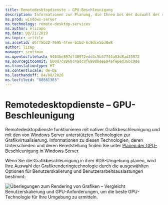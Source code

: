 ```yaml
---
title: Remotedesktopdienste – GPU-Beschleunigung
description: Informationen zur Planung, die Ihnen bei der Auswahl der richtigen Grafikvirtualisierungsoption für Ihre RDS-Bereitstellung helfen.
ms.prod: windows-server
ms.technology: remote-desktop-services
ms.author: elizapo
ms.date: 08/21/2019
ms.topic: article
ms.assetid: d6ff5b22-7695-4fee-b1bd-6c9dce5bd0e8
author: lizap
manager: scottman
ms.openlocfilehash: 5403be897df48972edd4c5b37744a83d8ad25972
ms.sourcegitcommit: b00d7c8968c4adc8f699dbee694afe6ed36bc9de
ms.translationtype: HT
ms.contentlocale: de-DE
ms.lasthandoff: 04/08/2020
ms.locfileid: "80861383"
---
```

# <a name="remote-desktop-services---gpu-acceleration"></a>Remotedesktopdienste – GPU-Beschleunigung

Remotedesktopdienste funktionieren mit nativer Grafikbeschleunigung und mit den von Windows Server unterstützten Technologien zur Grafikvirtualisierung. Informationen zu diesen Technologien, deren Unterschieden und deren Bereitstellung finden Sie unter [Planen der GPU-Beschleunigung in Windows Server](../../virtualization/hyper-v/plan/plan-for-gpu-acceleration-in-windows-server.md).

Wenn Sie die Grafikbeschleunigung in ihrer RDS-Umgebung planen, wird Ihre Auswahl der Grafikrenderingtechnologie durch die ausgewählten Optionen für Benutzerskalierung und Benutzerarbeitsauslastungen bestimmt:

![Überlegungen zum Rendering von Grafiken – Vergleicht Benutzerskalierung und GPU-Anforderungen, um die beste GPU-Technologie für Ihre Umgebung zu ermitteln.](media/rds-gpu.png)
